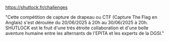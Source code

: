 https://shutlock.fr/challenges 

"Cette compétition de capture de drapeau ou CTF (Capture The Flag en Anglais) s'est déroulée du 20/06/2025 à 20h au 30/06/2025 à 20h. 
SHUTLOCK est le fruit d'une très étroite collaboration et d'une belle aventure humaine entre les alternants de l'EPITA et les experts de la DGSI."
